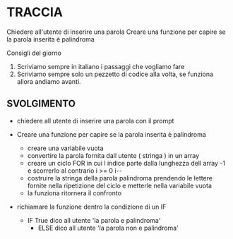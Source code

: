 # TRACCIA
Chiedere all'utente di inserire una parola
Creare una funzione per capire se la parola inserita è palindroma

Consigli del giorno
1. Scriviamo sempre in italiano i passaggi che vogliamo fare
2. Scriviamo sempre solo un pezzetto di codice alla volta, se funziona allora andiamo avanti.

## SVOLGIMENTO

- chiedere all utente di inserire una parola con il prompt

- Creare una funzione per capire se la parola inserita è palindroma
  - creare una variabile vuota
  - convertire la parola fornita dall utente ( stringa ) in un array
  - creare un ciclo FOR in cui l indice parte dalla lunghezza dell array -1 e scorrerlo al contrario i >= 0 i--
  - costruire la stringa della parola palindroma prendendo le lettere fornite nella ripetizione del ciclo e metterle nella variabile vuota
  - la funziona ritornera il confronto

- richiamare la funzione dentro la condizione di un IF
  - IF True dico all utente 'la parola e palindroma'
    - ELSE dico all utente 'la parola non e palindroma'  

  


